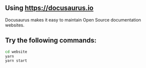 ## Using https://docusaurus.io

Docusaurus makes it easy to maintain Open Source documentation websites.

## Try the following commands:

```sh
cd website
yarn
yarn start
```
